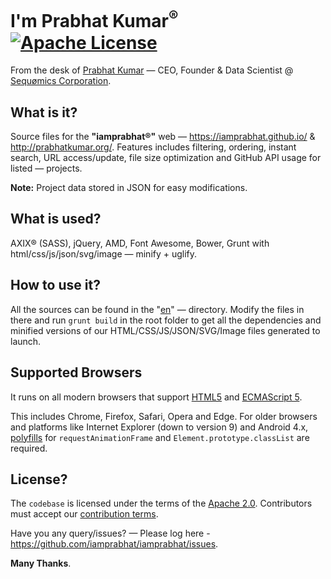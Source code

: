 # I'm Prabhat Kumar<sup>®</sup> [![Apache License](https://img.shields.io/badge/license-Apache-blue.svg)](https://github.com/iamprabhat/iamprabhat/blob/master/LICENSE)
From the desk of [Prabhat Kumar](http://prabhatkumar.org/) — CEO, Founder & Data Scientist @ [Sequømics Corporation](http://sequomics.com/).

## What is it?

Source files for the <b>"iamprabhat®"</b> web — https://iamprabhat.github.io/ & http://prabhatkumar.org/. Features includes filtering, ordering, instant search, URL access/update, file size optimization and GitHub API usage for listed — projects.

<b>Note:</b> Project data stored in JSON for easy modifications.

## What is used?

AXIX® (SASS), jQuery, AMD, Font Awesome, Bower, Grunt with html/css/js/json/svg/image — minify + uglify.

## How to use it?

All the sources can be found in the "[en](https://github.com/iamprabhat/iamprabhat/tree/gh-pages/en)" — directory. Modify the files in there and run ```grunt build``` in the root folder to get all the dependencies and minified versions of our HTML/CSS/JS/JSON/SVG/Image files generated to launch.

## Supported Browsers

It runs on all modern browsers that support [HTML5](https://html.spec.whatwg.org/multipage/) and [ECMAScript 5](http://www.ecma-international.org/ecma-262/5.1/).

This includes Chrome, Firefox, Safari, Opera and Edge. For older browsers and platforms like Internet Explorer (down to version 9) and Android 4.x, [polyfills](http://polyfill.io) for ```requestAnimationFrame``` and ```Element.prototype.classList``` are required.

## License?

The ```codebase``` is licensed under the terms of the [Apache 2.0](https://github.com/iamprabhat/iamprabhat/blob/master/LICENSE). Contributors must accept our [contribution terms](https://github.com/iamprabhat/iamprabhat/blob/master/CONTRIBUTING.md).

Have you any query/issues? — Please log here - https://github.com/iamprabhat/iamprabhat/issues.

<b>Many Thanks</b>.
